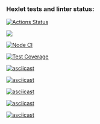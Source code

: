 ### Hexlet tests and linter status:
[![Actions Status](https://github.com/Soyer1310/frontend-project-lvl2/workflows/hexlet-check/badge.svg)](https://github.com/Soyer1310/frontend-project-lvl2/actions)

<a href="https://codeclimate.com/github/Soyer1310/frontend-project-lvl2/maintainability"><img src="https://api.codeclimate.com/v1/badges/e75034a66dcc2264c1a9/maintainability" /></a>

[![Node CI](https://github.com/Soyer1310/frontend-project-lvl2/actions/workflows/nodejs.yml/badge.svg)](https://github.com/Soyer1310/frontend-project-lvl2/actions/workflows/nodejs.yml)

[![Test Coverage](https://api.codeclimate.com/v1/badges/e75034a66dcc2264c1a9/test_coverage)](https://codeclimate.com/github/Soyer1310/frontend-project-lvl2/test_coverage)

[![asciicast](https://asciinema.org/a/fgll99KBgbGVGyxgr2AqCoom6.svg)](https://asciinema.org/a/fgll99KBgbGVGyxgr2AqCoom6)

[![asciicast](https://asciinema.org/a/CG1HHdZgZPCe0g0375a4aOcuF.svg)](https://asciinema.org/a/CG1HHdZgZPCe0g0375a4aOcuF)

[![asciicast](https://asciinema.org/a/RNltUeq5UPVSCHI4EvAnqi9m6.svg)](https://asciinema.org/a/RNltUeq5UPVSCHI4EvAnqi9m6)

[![asciicast](https://asciinema.org/a/CmGQiook5aD39MrSIZBCOovs7.svg)](https://asciinema.org/a/CmGQiook5aD39MrSIZBCOovs7)

[![asciicast](https://asciinema.org/a/88VeDcTBzS5d51vGEZHQP26Tt.svg)](https://asciinema.org/a/88VeDcTBzS5d51vGEZHQP26Tt)